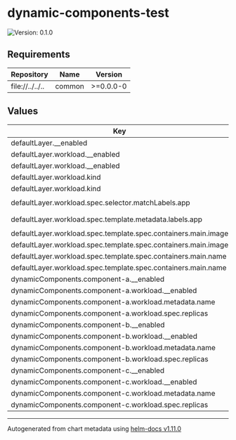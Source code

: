 # dynamic-components-test

![Version: 0.1.0](https://img.shields.io/badge/Version-0.1.0-informational?style=flat-square)

## Requirements

| Repository | Name | Version |
|------------|------|---------|
| file://../../.. | common | >=0.0.0-0 |

## Values

| Key | Description | Type | Default |
|-----|-------------|------|---------|
 | defaultLayer.__enabled |  | bool | `true` |
 | defaultLayer.workload.__enabled |  | bool | `true` |
 | defaultLayer.workload.__enabled |  | bool | `true` |
 | defaultLayer.workload.kind |  | string | `"Deployment"` |
 | defaultLayer.workload.kind |  | string | `"Deployment"` |
 | defaultLayer.workload.spec.selector.matchLabels.app |  | string | `"test-workload"` |
 | defaultLayer.workload.spec.template.metadata.labels.app |  | string | `"test-workload"` |
 | defaultLayer.workload.spec.template.spec.containers.main.image |  | string | `"nginx:latest"` |
 | defaultLayer.workload.spec.template.spec.containers.main.image |  | string | `"nginx:latest"` |
 | defaultLayer.workload.spec.template.spec.containers.main.name |  | string | `"main"` |
 | defaultLayer.workload.spec.template.spec.containers.main.name |  | string | `"main"` |
 | dynamicComponents.component-a.__enabled |  | bool | `true` |
 | dynamicComponents.component-a.workload.__enabled |  | bool | `true` |
 | dynamicComponents.component-a.workload.metadata.name |  | string | `"component-a"` |
 | dynamicComponents.component-a.workload.spec.replicas |  | int | `4` |
 | dynamicComponents.component-b.__enabled |  | bool | `false` |
 | dynamicComponents.component-b.workload.__enabled |  | bool | `true` |
 | dynamicComponents.component-b.workload.metadata.name |  | string | `"component-b"` |
 | dynamicComponents.component-b.workload.spec.replicas |  | int | `2` |
 | dynamicComponents.component-c.__enabled |  | bool | `true` |
 | dynamicComponents.component-c.workload.__enabled |  | bool | `true` |
 | dynamicComponents.component-c.workload.metadata.name |  | string | `"component-c"` |
 | dynamicComponents.component-c.workload.spec.replicas |  | int | `3` |

----------------------------------------------
Autogenerated from chart metadata using [helm-docs v1.11.0](https://github.com/norwoodj/helm-docs/releases/v1.11.0)
